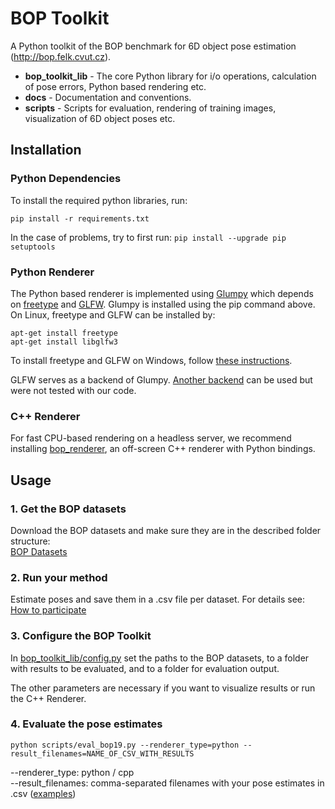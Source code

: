 # BOP Toolkit

A Python toolkit of the BOP benchmark for 6D object pose estimation
(http://bop.felk.cvut.cz).

- **bop_toolkit_lib** - The core Python library for i/o operations, calculation
  of pose errors, Python based rendering etc.
- **docs** - Documentation and conventions.
- **scripts** - Scripts for evaluation, rendering of training images,
  visualization of 6D object poses etc.

## Installation

### Python Dependencies

To install the required python libraries, run:
```
pip install -r requirements.txt
```

In the case of problems, try to first run: ```pip install --upgrade pip setuptools```

### Python Renderer

The Python based renderer is implemented using
[Glumpy](https://glumpy.github.io/) which depends on
[freetype](https://www.freetype.org/) and [GLFW](https://www.glfw.org/).
Glumpy is installed using the pip command above. On Linux, freetype and GLFW can
be installed by:

```
apt-get install freetype
apt-get install libglfw3
```

To install freetype and GLFW on Windows, follow [these instructions](https://glumpy.readthedocs.io/en/latest/installation.html#step-by-step-install-for-x64-bit-windows-7-8-and-10).

GLFW serves as a backend of Glumpy. [Another backend](https://glumpy.readthedocs.io/en/latest/api/app-backends.html)
can be used but were not tested with our code.

### C++ Renderer

For fast CPU-based rendering on a headless server, we recommend installing [bop_renderer](https://github.com/thodan/bop_renderer),
an off-screen C++ renderer with Python bindings.

## Usage

### 1. Get the BOP datasets

Download the BOP datasets and make sure they are in the described folder structure:  
[BOP Datasets](https://bop.felk.cvut.cz/datasets/)

### 2. Run your method

Estimate poses and save them in a .csv file per dataset. For details see:  
[How to participate](https://bop.felk.cvut.cz/challenges/bop_challenge_2019/#howtoparticipate)

### 3. Configure the BOP Toolkit

In [bop_toolkit_lib/config.py](https://github.com/thodan/bop_toolkit/blob/master/bop_toolkit_lib/config.py) set the paths to the BOP datasets, to a folder with results to be evaluated, and to a folder for evaluation output. 

The other parameters are necessary if you want to visualize results or run the C++ Renderer.

### 4. Evaluate the pose estimates
```
python scripts/eval_bop19.py --renderer_type=python --result_filenames=NAME_OF_CSV_WITH_RESULTS
```
--renderer_type: python / cpp  
--result_filenames: comma-separated filenames with your pose estimates in .csv ([examples](http://ptak.felk.cvut.cz/6DB/public/bop_sample_results))
